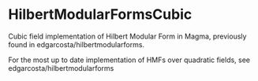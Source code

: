 # HilbertModularFormsCubic
Cubic field implementation of Hilbert Modular Form in Magma, previously found in edgarcosta/hilbertmodularforms.

For the most up to date implementation of HMFs over quadratic fields, see edgarcosta/hilbertmodularforms





